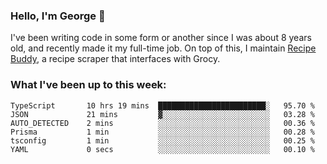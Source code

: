 ### Hello, I'm George 👋

I've been writing code in some form or another since I was about 8 years old, and recently made it my full-time job. On top of this, I maintain [Recipe Buddy](https://github.com/georgegebbett/recipe-buddy), a recipe scraper that interfaces with Grocy.  

<!--
**georgegebbett/georgegebbett** is a ✨ _special_ ✨ repository because its `README.md` (this file) appears on your GitHub profile.

Here are some ideas to get you started:

- 🔭 I’m currently working on ...
- 🌱 I’m currently learning ...
- 👯 I’m looking to collaborate on ...
- 🤔 I’m looking for help with ...
- 💬 Ask me about ...
- 📫 How to reach me: ...
- 😄 Pronouns: ...
- ⚡ Fun fact: ...
-->

### What I've been up to this week:
<!--START_SECTION:waka-->

```text
TypeScript       10 hrs 19 mins  ████████████████████████░   95.70 %
JSON             21 mins         ▓░░░░░░░░░░░░░░░░░░░░░░░░   03.28 %
AUTO_DETECTED    2 mins          ░░░░░░░░░░░░░░░░░░░░░░░░░   00.36 %
Prisma           1 min           ░░░░░░░░░░░░░░░░░░░░░░░░░   00.28 %
tsconfig         1 min           ░░░░░░░░░░░░░░░░░░░░░░░░░   00.25 %
YAML             0 secs          ░░░░░░░░░░░░░░░░░░░░░░░░░   00.10 %
```

<!--END_SECTION:waka-->

